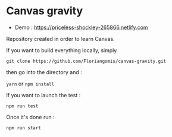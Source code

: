 # Canvas gravity 

* Demo :  https://priceless-shockley-265866.netlify.com

Repository created in order to learn Canvas.

If you want to build everything locally, simply 

`git clone https://github.com/Floriangomis/canvas-gravity.git`

then go into the directory and :

`yarn` or `npm install` 

If you want to launch the test : 

`npm run test`

Once it's done run :

`npm run start`
